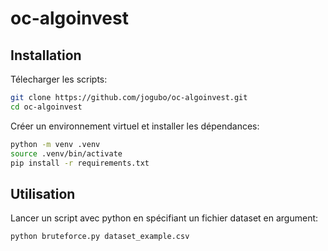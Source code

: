 # oc-algoinvest

## Installation

Télecharger les scripts:
```sh
git clone https://github.com/jogubo/oc-algoinvest.git
cd oc-algoinvest
```

Créer un environnement virtuel et installer les dépendances:
```sh
python -m venv .venv
source .venv/bin/activate
pip install -r requirements.txt
```


## Utilisation

Lancer un script avec python en spécifiant un fichier dataset en argument:
```sh
python bruteforce.py dataset_example.csv
```
